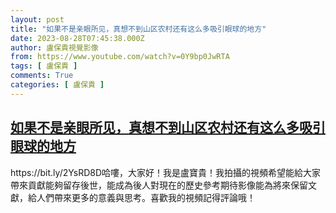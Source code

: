```yaml
---
layout: post
title: "如果不是亲眼所见，真想不到山区农村还有这么多吸引眼球的地方"
date: 2023-08-28T07:45:38.000Z
author: 盧保貴視覺影像
from: https://www.youtube.com/watch?v=0Y9bp0JwRTA
tags: [ 盧保貴 ]
comments: True
categories: [ 盧保貴 ]
---
```

<!--1693208738000-->
[如果不是亲眼所见，真想不到山区农村还有这么多吸引眼球的地方](https://www.youtube.com/watch?v=0Y9bp0JwRTA)
------

<div>
https://bit.ly/2YsRD8D哈嘍，大家好！我是盧寶貴！我拍攝的視頻希望能給大家帶來貢獻能夠留存後世，能成為後人對現在的歷史參考期待影像能為將來保留文獻，給人們帶來更多的意義與思考。喜歡我的視頻記得評論哦！
</div>

